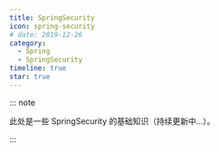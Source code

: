 ```yaml
---
title: SpringSecurity
icon: spring-security
# date: 2019-12-26
category: 
  - Spring
  - SpringSecurity
timeline: true
star: true
---
```


::: note

此处是一些 SpringSecurity 的基础知识（持续更新中...）。

:::

<!-- more -->

